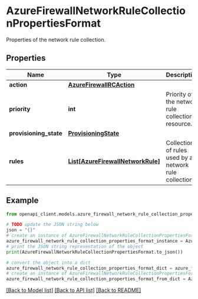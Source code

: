 # AzureFirewallNetworkRuleCollectionPropertiesFormat

Properties of the network rule collection.

## Properties

Name | Type | Description | Notes
------------ | ------------- | ------------- | -------------
**action** | [**AzureFirewallRCAction**](AzureFirewallRCAction.md) |  | [optional] 
**priority** | **int** | Priority of the network rule collection resource. | [optional] 
**provisioning_state** | [**ProvisioningState**](ProvisioningState.md) |  | [optional] 
**rules** | [**List[AzureFirewallNetworkRule]**](AzureFirewallNetworkRule.md) | Collection of rules used by a network rule collection. | [optional] 

## Example

```python
from openapi_client.models.azure_firewall_network_rule_collection_properties_format import AzureFirewallNetworkRuleCollectionPropertiesFormat

# TODO update the JSON string below
json = "{}"
# create an instance of AzureFirewallNetworkRuleCollectionPropertiesFormat from a JSON string
azure_firewall_network_rule_collection_properties_format_instance = AzureFirewallNetworkRuleCollectionPropertiesFormat.from_json(json)
# print the JSON string representation of the object
print(AzureFirewallNetworkRuleCollectionPropertiesFormat.to_json())

# convert the object into a dict
azure_firewall_network_rule_collection_properties_format_dict = azure_firewall_network_rule_collection_properties_format_instance.to_dict()
# create an instance of AzureFirewallNetworkRuleCollectionPropertiesFormat from a dict
azure_firewall_network_rule_collection_properties_format_from_dict = AzureFirewallNetworkRuleCollectionPropertiesFormat.from_dict(azure_firewall_network_rule_collection_properties_format_dict)
```
[[Back to Model list]](../README.md#documentation-for-models) [[Back to API list]](../README.md#documentation-for-api-endpoints) [[Back to README]](../README.md)


